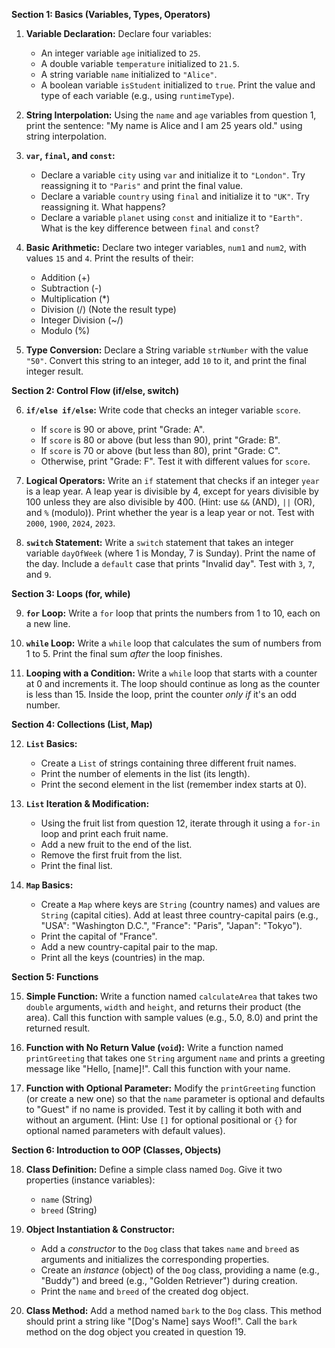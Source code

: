 **Section 1: Basics (Variables, Types, Operators)**

1.  **Variable Declaration:** Declare four variables:

    - An integer variable `age` initialized to `25`.
    - A double variable `temperature` initialized to `21.5`.
    - A string variable `name` initialized to `"Alice"`.
    - A boolean variable `isStudent` initialized to `true`.
      Print the value and type of each variable (e.g., using `runtimeType`).

2.  **String Interpolation:** Using the `name` and `age` variables from question 1, print the sentence: "My name is Alice and I am 25 years old." using string interpolation.

3.  **`var`, `final`, and `const`:**

    - Declare a variable `city` using `var` and initialize it to `"London"`. Try reassigning it to `"Paris"` and print the final value.
    - Declare a variable `country` using `final` and initialize it to `"UK"`. Try reassigning it. What happens?
    - Declare a variable `planet` using `const` and initialize it to `"Earth"`. What is the key difference between `final` and `const`?

4.  **Basic Arithmetic:** Declare two integer variables, `num1` and `num2`, with values `15` and `4`. Print the results of their:

    - Addition (+)
    - Subtraction (-)
    - Multiplication (\*)
    - Division (/) (Note the result type)
    - Integer Division (~/)
    - Modulo (%)

5.  **Type Conversion:** Declare a String variable `strNumber` with the value `"50"`. Convert this string to an integer, add `10` to it, and print the final integer result.

**Section 2: Control Flow (if/else, switch)**

6.  **`if/else if/else`:** Write code that checks an integer variable `score`.

    - If `score` is 90 or above, print "Grade: A".
    - If `score` is 80 or above (but less than 90), print "Grade: B".
    - If `score` is 70 or above (but less than 80), print "Grade: C".
    - Otherwise, print "Grade: F".
      Test it with different values for `score`.

7.  **Logical Operators:** Write an `if` statement that checks if an integer `year` is a leap year. A leap year is divisible by 4, except for years divisible by 100 unless they are also divisible by 400. (Hint: use `&&` (AND), `||` (OR), and `%` (modulo)). Print whether the year is a leap year or not. Test with `2000`, `1900`, `2024`, `2023`.

8.  **`switch` Statement:** Write a `switch` statement that takes an integer variable `dayOfWeek` (where 1 is Monday, 7 is Sunday). Print the name of the day. Include a `default` case that prints "Invalid day". Test with `3`, `7`, and `9`.

**Section 3: Loops (for, while)**

9.  **`for` Loop:** Write a `for` loop that prints the numbers from 1 to 10, each on a new line.

10. **`while` Loop:** Write a `while` loop that calculates the sum of numbers from 1 to 5. Print the final sum _after_ the loop finishes.

11. **Looping with a Condition:** Write a `while` loop that starts with a counter at 0 and increments it. The loop should continue as long as the counter is less than 15. Inside the loop, print the counter _only if_ it's an odd number.

**Section 4: Collections (List, Map)**

12. **`List` Basics:**

    - Create a `List` of strings containing three different fruit names.
    - Print the number of elements in the list (its length).
    - Print the second element in the list (remember index starts at 0).

13. **`List` Iteration & Modification:**

    - Using the fruit list from question 12, iterate through it using a `for-in` loop and print each fruit name.
    - Add a new fruit to the end of the list.
    - Remove the first fruit from the list.
    - Print the final list.

14. **`Map` Basics:**
    - Create a `Map` where keys are `String` (country names) and values are `String` (capital cities). Add at least three country-capital pairs (e.g., "USA": "Washington D.C.", "France": "Paris", "Japan": "Tokyo").
    - Print the capital of "France".
    - Add a new country-capital pair to the map.
    - Print all the keys (countries) in the map.

**Section 5: Functions**

15. **Simple Function:** Write a function named `calculateArea` that takes two `double` arguments, `width` and `height`, and returns their product (the area). Call this function with sample values (e.g., 5.0, 8.0) and print the returned result.

16. **Function with No Return Value (`void`):** Write a function named `printGreeting` that takes one `String` argument `name` and prints a greeting message like "Hello, [name]!". Call this function with your name.

17. **Function with Optional Parameter:** Modify the `printGreeting` function (or create a new one) so that the `name` parameter is optional and defaults to "Guest" if no name is provided. Test it by calling it both with and without an argument. (Hint: Use `[]` for optional positional or `{}` for optional named parameters with default values).

**Section 6: Introduction to OOP (Classes, Objects)**

18. **Class Definition:** Define a simple class named `Dog`. Give it two properties (instance variables):

    - `name` (String)
    - `breed` (String)

19. **Object Instantiation & Constructor:**

    - Add a _constructor_ to the `Dog` class that takes `name` and `breed` as arguments and initializes the corresponding properties.
    - Create an _instance_ (object) of the `Dog` class, providing a name (e.g., "Buddy") and breed (e.g., "Golden Retriever") during creation.
    - Print the `name` and `breed` of the created dog object.

20. **Class Method:** Add a method named `bark` to the `Dog` class. This method should print a string like "[Dog's Name] says Woof!". Call the `bark` method on the dog object you created in question 19.
